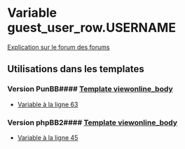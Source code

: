# Variable guest_user_row.USERNAME
[Explication sur le forum des forums](http://forum.forumactif.com/t294113-listing-des-variables#guest_user_row.USERNAME)
## Utilisations dans les templates
### Version PunBB#### [Template viewonline_body](punbb/viewonline_body.md)
* [Variable à la ligne 63](../punbb/viewonline_body.tpl#L63)
### Version phpBB2#### [Template viewonline_body](subsilver/viewonline_body.md)
* [Variable à la ligne 45](../subsilver/viewonline_body.tpl#L45)